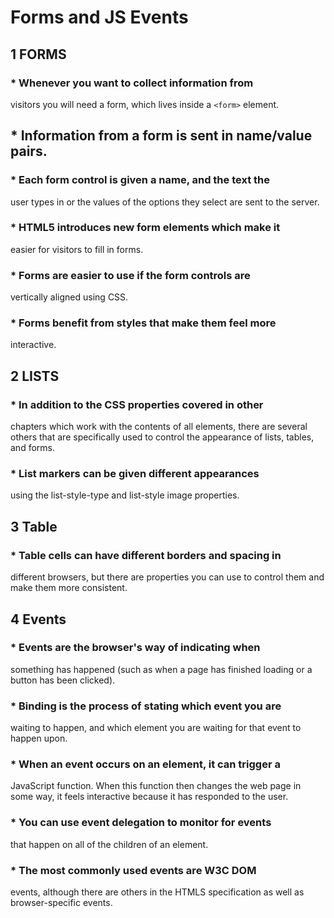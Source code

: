 # Forms and JS Events

## 1 FORMS

### *  Whenever you want to collect information from
visitors you will need a form, which lives inside a
`<form>` element.

## * Information from a form is sent in name/value pairs.

### * Each form control is given a name, and the text the
user types in or the values of the options they select
are sent to the server.

### * HTML5 introduces new form elements which make it
easier for visitors to fill in forms.

### * Forms are easier to use if the form controls are
vertically aligned using CSS.

### * Forms benefit from styles that make them feel more
interactive.

## 2 LISTS

### *  In addition to the CSS properties covered in other
chapters which work with the contents of all elements,
there are several others that are specifically used to
control the appearance of lists, tables, and forms.

### *  List markers can be given different appearances
using the list-style-type and list-style image
properties.

## 3 Table

### * Table cells can have different borders and spacing in
different browsers, but there are properties you can
use to control them and make them more consistent.

## 4 Events

### * Events are the browser's way of indicating when
something has happened (such as when a page has
finished loading or a button has been clicked).

### * Binding is the process of stating which event you are
waiting to happen, and which element you are waiting
for that event to happen upon.

### * When an event occurs on an element, it can trigger a
JavaScript function. When this function then changes
the web page in some way, it feels interactive because
it has responded to the user.

### * You can use event delegation to monitor for events
that happen on all of the children of an element.

### * The most commonly used events are W3C DOM
events, although there are others in the HTMLS
specification as well as browser-specific events. 